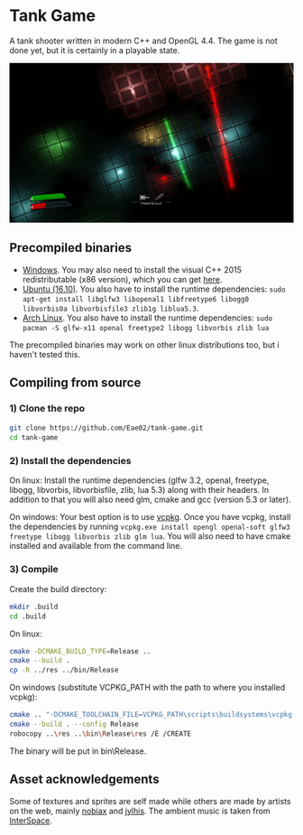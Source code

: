 # Tank Game
A tank shooter written in modern C++ and OpenGL 4.4. The game is not done yet, but it is certainly in a playable state.

![Ingame Screenshot](https://raw.githubusercontent.com/Eae02/tank-game/master/screenshot.jpg)

## Precompiled binaries
 * [Windows](https://www.dropbox.com/s/aevhdaysm028ur9/tankgame_win32.zip?dl=1). You may also need to install the visual C++ 2015 redistributable (x86 version), which you can get [here](https://www.microsoft.com/en-us/download/details.aspx?id=48145).
 * [Ubuntu (16.10)](https://www.dropbox.com/s/a4xz1v7vavq5rb7/tankgame_ubuntu.tar.gz?dl=1). You also have to install the runtime dependencies: `sudo apt-get install libglfw3 libopenal1 libfreetype6 libogg0 libvorbis0a libvorbisfile3 zlib1g liblua5.3`.
 * [Arch Linux](https://www.dropbox.com/s/2yyyrogw3lxdj2l/tankgame_arch.tar.gz?dl=1). You also have to install the runtime dependencies: `sudo pacman -S glfw-x11 openal freetype2 libogg libvorbis zlib lua`

The precompiled binaries may work on other linux distributions too, but i haven't tested this.

## Compiling from source
### 1) Clone the repo
```bash
git clone https://github.com/Eae02/tank-game.git
cd tank-game
```
### 2) Install the dependencies
On linux: Install the runtime dependencies (glfw 3.2, openal, freetype, libogg, libvorbis, libvorbisfile, zlib, lua 5.3) along with their headers. In addition to that you will also need glm, cmake and gcc (version 5.3 or later).

On windows: Your best option is to use [vcpkg](https://github.com/Microsoft/vcpkg). Once you have vcpkg, install the dependencies by running `vcpkg.exe install opengl openal-soft glfw3 freetype libogg libvorbis zlib glm lua`. You will also need to have cmake installed and available from the command line.

### 3) Compile
Create the build directory:
```bash
mkdir .build
cd .build
```
On linux:
```bash
cmake -DCMAKE_BUILD_TYPE=Release ..
cmake --build .
cp -R ../res ../bin/Release
```
On windows (substitute VCPKG_PATH with the path to where you installed vcpkg):
```bash
cmake .. "-DCMAKE_TOOLCHAIN_FILE=VCPKG_PATH\scripts\buildsystems\vcpkg.cmake"
cmake --build . --config Release
robocopy ..\res ..\bin\Release\res /E /CREATE
```

The binary will be put in bin\Release.

## Asset acknowledgements
Some of textures and sprites are self made while others are made by artists on the web, mainly [nobiax](http://nobiax.deviantart.com/) and [jylhis](http://jylhis.deviantart.com/). The ambient music is taken from [InterSpace](http://99sounds.org/interspace).
